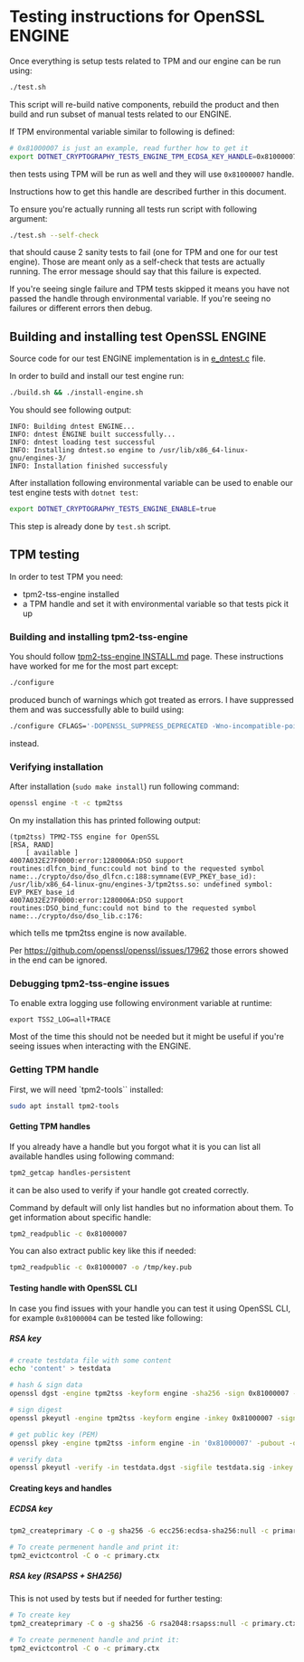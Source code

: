 # Testing instructions for OpenSSL ENGINE

Once everything is setup tests related to TPM and our engine can be run using:

```bash
./test.sh
```

This script will re-build native components, rebuild the product and then build and run subset of manual tests related to our ENGINE.

If TPM environmental variable similar to following is defined:

```bash
# 0x81000007 is just an example, read further how to get it
export DOTNET_CRYPTOGRAPHY_TESTS_ENGINE_TPM_ECDSA_KEY_HANDLE=0x81000007
```

then tests using TPM will be run as well and they will use `0x81000007` handle.

Instructions how to get this handle are described further in this document.

To ensure you're actually running all tests run script with following argument:

```bash
./test.sh --self-check
```

that should cause 2 sanity tests to fail (one for TPM and one for our test engine). Those are meant only as a self-check that tests are actually running. The error message should say that this failure is expected.

If you're seeing single failure and TPM tests skipped it means you have not passed the handle through environmental variable.
If you're seeing no failures or different errors then debug.

## Building and installing test OpenSSL ENGINE

Source code for our test ENGINE implementation is in [e_dntest.c](e_dntest.c) file.

In order to build and install our test engine run:

```bash
./build.sh && ./install-engine.sh
```

You should see following output:

```
INFO: Building dntest ENGINE...
INFO: dntest ENGINE built successfully...
INFO: dntest loading test successful
INFO: Installing dntest.so engine to /usr/lib/x86_64-linux-gnu/engines-3/
INFO: Installation finished successfuly
```

After installation following environmental variable can be used to enable our test engine tests with `dotnet test`:

```bash
export DOTNET_CRYPTOGRAPHY_TESTS_ENGINE_ENABLE=true
```

This step is already done by `test.sh` script.

## TPM testing

In order to test TPM you need:

- tpm2-tss-engine installed
- a TPM handle and set it with environmental variable so that tests pick it up

### Building and installing tpm2-tss-engine

You should follow [tpm2-tss-engine INSTALL.md](https://github.com/tpm2-software/tpm2-tss-engine/blob/master/INSTALL.md) page.
These instructions have worked for me for the most part except:

```bash
./configure
```

produced bunch of warnings which got treated as errors. I have suppressed them and was successfully able to build using:

```bash
./configure CFLAGS='-DOPENSSL_SUPPRESS_DEPRECATED -Wno-incompatible-pointer-types -Wno-discarded-qualifiers'
```

instead.

### Verifying installation

After installation (`sudo make install`) run following command:

```bash
openssl engine -t -c tpm2tss
```

On my installation this has printed following output:

 ```
(tpm2tss) TPM2-TSS engine for OpenSSL
 [RSA, RAND]
     [ available ]
4007A032E27F0000:error:1280006A:DSO support routines:dlfcn_bind_func:could not bind to the requested symbol name:../crypto/dso/dso_dlfcn.c:188:symname(EVP_PKEY_base_id): /usr/lib/x86_64-linux-gnu/engines-3/tpm2tss.so: undefined symbol: EVP_PKEY_base_id
4007A032E27F0000:error:1280006A:DSO support routines:DSO_bind_func:could not bind to the requested symbol name:../crypto/dso/dso_lib.c:176:
 ```

which tells me tpm2tss engine is now available.

Per https://github.com/openssl/openssl/issues/17962 those errors showed in the end can be ignored.

### Debugging tpm2-tss-engine issues

To enable extra logging use following environment variable at runtime:

```
export TSS2_LOG=all+TRACE
```

Most of the time this should not be needed but it might be useful if you're seeing issues when interacting with the ENGINE.

### Getting TPM handle

First, we will need `tpm2-tools`` installed:

```bash
sudo apt install tpm2-tools
```

#### Getting TPM handles

If you already have a handle but you forgot what it is you can list all available handles using following command:

```bash
tpm2_getcap handles-persistent
```

it can be also used to verify if your handle got created correctly.

Command by default will only list handles but no information about them.
To get information about specific handle:

```bash
tpm2_readpublic -c 0x81000007
```

You can also extract public key like this if needed:

```bash
tpm2_readpublic -c 0x81000007 -o /tmp/key.pub
```

#### Testing handle with OpenSSL CLI

In case you find issues with your handle you can test it using OpenSSL CLI, for example `0x81000004` can be tested like following:

##### RSA key

```bash
# create testdata file with some content
echo 'content' > testdata

# hash & sign data
openssl dgst -engine tpm2tss -keyform engine -sha256 -sign 0x81000007 -out testdata.sig testdata

# sign digest
openssl pkeyutl -engine tpm2tss -keyform engine -inkey 0x81000007 -sign -pkeyopt digest:sha256 -in testdata.dgst -out testdata.sig

# get public key (PEM)
openssl pkey -engine tpm2tss -inform engine -in '0x81000007' -pubout -out testkey.pub

# verify data
openssl pkeyutl -verify -in testdata.dgst -sigfile testdata.sig -inkey testkey.pub -pubin -pkeyopt digest:sha256
```

#### Creating keys and handles

##### ECDSA key

```bash
tpm2_createprimary -C o -g sha256 -G ecc256:ecdsa-sha256:null -c primary.ctx -a 'fixedtpm|fixedparent|sensitivedataorigin|userwithauth|noda|sign'

# To create permenent handle and print it:
tpm2_evictcontrol -C o -c primary.ctx
```

##### RSA key (RSAPSS + SHA256)

This is not used by tests but if needed for further testing:

```bash
# To create key
tpm2_createprimary -C o -g sha256 -G rsa2048:rsapss:null -c primary.ctx -a 'fixedtpm|fixedparent|sensitivedataorigin|userwithauth|noda|sign'

# To create permenent handle and print it:
tpm2_evictcontrol -C o -c primary.ctx
```
